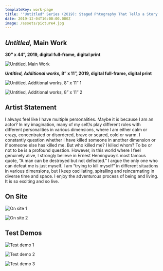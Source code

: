 ```yaml
---
templateKey: work-page
title: '"Untitled" Series (2019): Staged Phtography That Tells a Story'
date: 2019-12-04T16:00:00.000Z
image: /assets/picture4.jpg
---
```

## *Untitled,* Main Work

<div class="lines-1"></div>

**30” x 44”, 2019, digital full-frame, digital print**

<div class="lines-1"></div>

![Untitled, Main Work](/assets/picture4.jpg "Untitled, Main Work")

<div class="lines-1"></div>

***Untitled, Additional works*, 8” x 11”, 2019, digital full-frame, digital print**

<div class="lines-1"></div>

![Untitled, Additional works, 8” x 11” 1](/assets/picture5.jpg "Untitled, Additional works, 8” x 11” 1")

<div class="lines-1"></div>

![Untitled, Additional works, 8” x 11” 2](/assets/picture6.jpg "Untitled, Additional works, 8” x 11” 2")

<div class="lines-1"></div>

## Artist Statement

<div class="lines-1"></div>

<!--StartFragment-->

I always feel like I have multiple personalities. Maybe it is because I am an actor? In my imagination, many of my self/s play different roles with different personalities in various dimensions, where I am either calm or crazy, concentrated or disordered, brave or scared, cold or warm. I constantly question whether I have killed someone in another dimension or if someone else has killed me. But who killed me? I killed whom? To be or not to be is a profound question. However, in this world where I feel genuinely alive, I strongly believe in Ernest Hemingway’s most famous quote, “A man can be destroyed but not defeated.” I argue the only one who can defeat me is just myself. I am “trying to kill myself” in different situations in various dimensions, but I keep oscillating, spiralling and reincarnating in diverse time and space. I enjoy the adventurous process of being and living. It is so exciting and so live. 

<!--EndFragment-->

<div class="lines-1"></div>

## On Site

<div class="lines-1"></div>

![On site 1](/assets/微信图片_20200805215628.jpg "On site 1")

<div class="lines-1"></div>

![On site 2](/assets/微信图片_20200805215631.jpg "On site 2")

<div class="lines-1"></div>

## Test Demos

<div class="lines-1"></div>

![Test demo 1](/assets/微信图片_20200805215634.jpg "Test demo 1")

<div class="lines-1"></div>

![Test demo 2](/assets/微信图片_20200805215636.jpg "Test demo 2")

<div class="lines-1"></div>

![Test demo 3](/assets/微信图片_20200805215640.jpg "Test demo 3")